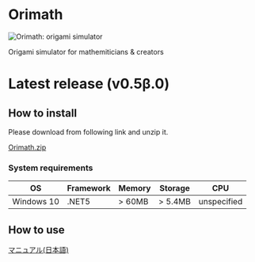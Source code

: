 # Orimath
![Orimath: origami simulator](https://repository-images.githubusercontent.com/257803170/9e1cc300-59e5-11eb-911f-53ca3141900b)

Origami simulator for mathemiticians & creators

# Latest release (v0.5β.0)

## How to install

Please download from following link and unzip it.

[Orimath.zip](https://github.com/mino-ri/Orimath/releases/download/v0.5-beta.0/Orimath.zip)

### System requirements

| OS | Framework | Memory | Storage | CPU |
| --- | --- | --- | --- | --- |
| Windows 10 | .NET5 | > 60MB | > 5.4MB | unspecified |

## How to use

[マニュアル(日本語)](https://github.com/mino-ri/Orimath/blob/master/Documents/ja/manual.md)
